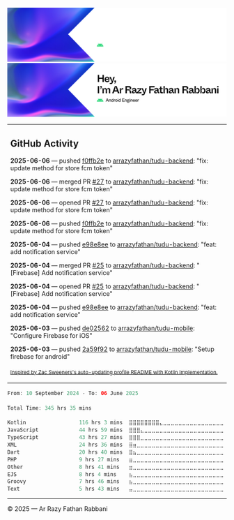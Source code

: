 ![Ar Razy Fathan Rabbani Banner](https://github.com/arrazyfathan/arrazyfathan/blob/main/media/banner-dark.png#gh-dark-mode-only)
![Ar Razy Fathan Rabbani Banner](https://github.com/arrazyfathan/arrazyfathan/blob/main/media/banner-light.png#gh-light-mode-only)

<table><tr><td valign="top" width="100%">    

## GitHub Activity

**2025-06-06** — pushed [f0ffb2e](https://github.com/arrazyfathan/tudu-backend/commits/f0ffb2ef771431775219a47edc6ece31774d5360) to [arrazyfathan/tudu-backend](https://github.com/arrazyfathan/tudu-backend): "fix: update method for store fcm token"

**2025-06-06** — merged PR [#27](https://github.com/arrazyfathan/tudu-backend/pull/27) to [arrazyfathan/tudu-backend](https://github.com/arrazyfathan/tudu-backend): "fix: update method for store fcm token"

**2025-06-06** — opened PR [#27](https://github.com/arrazyfathan/tudu-backend/pull/27) to [arrazyfathan/tudu-backend](https://github.com/arrazyfathan/tudu-backend): "fix: update method for store fcm token"

**2025-06-06** — pushed [f0ffb2e](https://github.com/arrazyfathan/tudu-backend/commits/f0ffb2ef771431775219a47edc6ece31774d5360) to [arrazyfathan/tudu-backend](https://github.com/arrazyfathan/tudu-backend): "fix: update method for store fcm token"

**2025-06-04** — pushed [e98e8ee](https://github.com/arrazyfathan/tudu-backend/commits/e98e8eecb37ef9739954d0c35bfbc14b3aa8528e) to [arrazyfathan/tudu-backend](https://github.com/arrazyfathan/tudu-backend): "feat: add notification service"

**2025-06-04** — merged PR [#25](https://github.com/arrazyfathan/tudu-backend/pull/25) to [arrazyfathan/tudu-backend](https://github.com/arrazyfathan/tudu-backend): "[Firebase] Add notification service"

**2025-06-04** — opened PR [#25](https://github.com/arrazyfathan/tudu-backend/pull/25) to [arrazyfathan/tudu-backend](https://github.com/arrazyfathan/tudu-backend): "[Firebase] Add notification service"

**2025-06-04** — pushed [e98e8ee](https://github.com/arrazyfathan/tudu-backend/commits/e98e8eecb37ef9739954d0c35bfbc14b3aa8528e) to [arrazyfathan/tudu-backend](https://github.com/arrazyfathan/tudu-backend): "feat: add notification service"

**2025-06-03** — pushed [de02562](https://github.com/arrazyfathan/tudu-mobile/commits/de0256263ed4bcef8761c245aa8314d3883423bd) to [arrazyfathan/tudu-mobile](https://github.com/arrazyfathan/tudu-mobile): "Configure Firebase for iOS"

**2025-06-03** — pushed [2a59f92](https://github.com/arrazyfathan/tudu-mobile/commits/2a59f9246176e5ad6baa1644fb9d004ca0e08579) to [arrazyfathan/tudu-mobile](https://github.com/arrazyfathan/tudu-mobile): "Setup firebase for android"
                
<sub><a href="https://github.com/ZacSweers/ZacSweers/">Inspired by Zac Sweeners's auto-updating profile README with Kotlin Implementation.</a></sub>
</table>

<!--START_SECTION:waka-->

```kotlin
From: 10 September 2024 - To: 06 June 2025

Total Time: 345 hrs 35 mins

Kotlin                 116 hrs 3 mins  ⣿⣿⣿⣿⣿⣿⣿⣿⣄⣀⣀⣀⣀⣀⣀⣀⣀⣀⣀⣀⣀⣀⣀⣀⣀   32.76 %
JavaScript             44 hrs 59 mins  ⣿⣿⣿⣄⣀⣀⣀⣀⣀⣀⣀⣀⣀⣀⣀⣀⣀⣀⣀⣀⣀⣀⣀⣀⣀   12.70 %
TypeScript             43 hrs 27 mins  ⣿⣿⣿⣀⣀⣀⣀⣀⣀⣀⣀⣀⣀⣀⣀⣀⣀⣀⣀⣀⣀⣀⣀⣀⣀   12.27 %
XML                    24 hrs 36 mins  ⣿⣶⣀⣀⣀⣀⣀⣀⣀⣀⣀⣀⣀⣀⣀⣀⣀⣀⣀⣀⣀⣀⣀⣀⣀   06.95 %
Dart                   20 hrs 40 mins  ⣿⣦⣀⣀⣀⣀⣀⣀⣀⣀⣀⣀⣀⣀⣀⣀⣀⣀⣀⣀⣀⣀⣀⣀⣀   05.84 %
PHP                    9 hrs 27 mins   ⣶⣀⣀⣀⣀⣀⣀⣀⣀⣀⣀⣀⣀⣀⣀⣀⣀⣀⣀⣀⣀⣀⣀⣀⣀   02.67 %
Other                  8 hrs 41 mins   ⣶⣀⣀⣀⣀⣀⣀⣀⣀⣀⣀⣀⣀⣀⣀⣀⣀⣀⣀⣀⣀⣀⣀⣀⣀   02.45 %
EJS                    8 hrs 4 mins    ⣦⣀⣀⣀⣀⣀⣀⣀⣀⣀⣀⣀⣀⣀⣀⣀⣀⣀⣀⣀⣀⣀⣀⣀⣀   02.28 %
Groovy                 7 hrs 46 mins   ⣦⣀⣀⣀⣀⣀⣀⣀⣀⣀⣀⣀⣀⣀⣀⣀⣀⣀⣀⣀⣀⣀⣀⣀⣀   02.19 %
Text                   5 hrs 43 mins   ⣤⣀⣀⣀⣀⣀⣀⣀⣀⣀⣀⣀⣀⣀⣀⣀⣀⣀⣀⣀⣀⣀⣀⣀⣀   01.62 %
```

<!--END_SECTION:waka-->

---
© 2025 — Ar Razy Fathan Rabbani